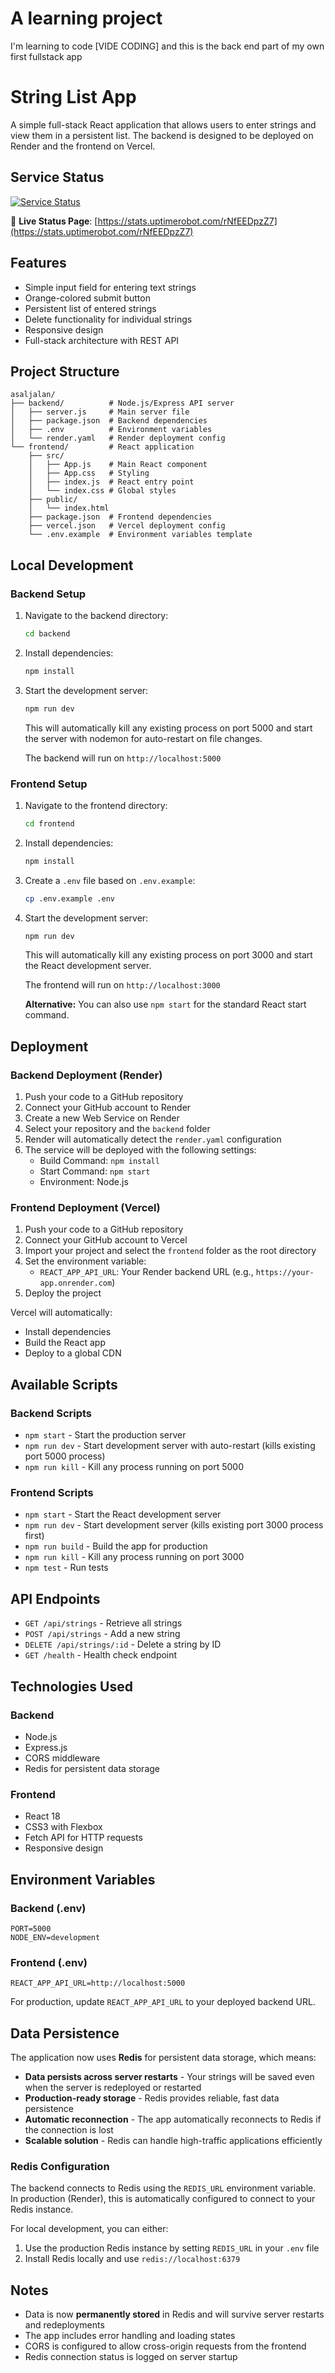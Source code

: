 # A learning project

I'm learning to code [VIDE CODING] and this is the back end part of my own first fullstack app 


# String List App

A simple full-stack React application that allows users to enter strings and view them in a persistent list. The backend is designed to be deployed on Render and the frontend on Vercel.

## Service Status

[![Service Status](https://img.shields.io/badge/Service-Online-brightgreen)](https://stats.uptimerobot.com/rNfEEDpzZ7)

🔗 **Live Status Page**: [https://stats.uptimerobot.com/rNfEEDpzZ7](https://stats.uptimerobot.com/rNfEEDpzZ7)

## Features

- Simple input field for entering text strings
- Orange-colored submit button
- Persistent list of entered strings
- Delete functionality for individual strings
- Responsive design
- Full-stack architecture with REST API

## Project Structure

```
asaljalan/
├── backend/          # Node.js/Express API server
│   ├── server.js     # Main server file
│   ├── package.json  # Backend dependencies
│   ├── .env          # Environment variables
│   └── render.yaml   # Render deployment config
└── frontend/         # React application
    ├── src/
    │   ├── App.js    # Main React component
    │   ├── App.css   # Styling
    │   ├── index.js  # React entry point
    │   └── index.css # Global styles
    ├── public/
    │   └── index.html
    ├── package.json  # Frontend dependencies
    ├── vercel.json   # Vercel deployment config
    └── .env.example  # Environment variables template
```

## Local Development

### Backend Setup

1. Navigate to the backend directory:
   ```bash
   cd backend
   ```

2. Install dependencies:
   ```bash
   npm install
   ```

3. Start the development server:
   ```bash
   npm run dev
   ```
   
   This will automatically kill any existing process on port 5000 and start the server with nodemon for auto-restart on file changes.

   The backend will run on `http://localhost:5000`

### Frontend Setup

1. Navigate to the frontend directory:
   ```bash
   cd frontend
   ```

2. Install dependencies:
   ```bash
   npm install
   ```

3. Create a `.env` file based on `.env.example`:
   ```bash
   cp .env.example .env
   ```

4. Start the development server:
   ```bash
   npm run dev
   ```
   
   This will automatically kill any existing process on port 3000 and start the React development server.

   The frontend will run on `http://localhost:3000`
   
   **Alternative:** You can also use `npm start` for the standard React start command.

## Deployment

### Backend Deployment (Render)

1. Push your code to a GitHub repository
2. Connect your GitHub account to Render
3. Create a new Web Service on Render
4. Select your repository and the `backend` folder
5. Render will automatically detect the `render.yaml` configuration
6. The service will be deployed with the following settings:
   - Build Command: `npm install`
   - Start Command: `npm start`
   - Environment: Node.js

### Frontend Deployment (Vercel)

1. Push your code to a GitHub repository
2. Connect your GitHub account to Vercel
3. Import your project and select the `frontend` folder as the root directory
4. Set the environment variable:
   - `REACT_APP_API_URL`: Your Render backend URL (e.g., `https://your-app.onrender.com`)
5. Deploy the project

Vercel will automatically:
- Install dependencies
- Build the React app
- Deploy to a global CDN

## Available Scripts

### Backend Scripts
- `npm start` - Start the production server
- `npm run dev` - Start development server with auto-restart (kills existing port 5000 process)
- `npm run kill` - Kill any process running on port 5000

### Frontend Scripts
- `npm start` - Start the React development server
- `npm run dev` - Start development server (kills existing port 3000 process first)
- `npm run build` - Build the app for production
- `npm run kill` - Kill any process running on port 3000
- `npm test` - Run tests

## API Endpoints

- `GET /api/strings` - Retrieve all strings
- `POST /api/strings` - Add a new string
- `DELETE /api/strings/:id` - Delete a string by ID
- `GET /health` - Health check endpoint

## Technologies Used

### Backend
- Node.js
- Express.js
- CORS middleware
- Redis for persistent data storage

### Frontend
- React 18
- CSS3 with Flexbox
- Fetch API for HTTP requests
- Responsive design

## Environment Variables

### Backend (.env)
```
PORT=5000
NODE_ENV=development
```

### Frontend (.env)
```
REACT_APP_API_URL=http://localhost:5000
```

For production, update `REACT_APP_API_URL` to your deployed backend URL.

## Data Persistence

The application now uses **Redis** for persistent data storage, which means:

- **Data persists across server restarts** - Your strings will be saved even when the server is redeployed or restarted
- **Production-ready storage** - Redis provides reliable, fast data persistence
- **Automatic reconnection** - The app automatically reconnects to Redis if the connection is lost
- **Scalable solution** - Redis can handle high-traffic applications efficiently

### Redis Configuration

The backend connects to Redis using the `REDIS_URL` environment variable. In production (Render), this is automatically configured to connect to your Redis instance.

For local development, you can either:
1. Use the production Redis instance by setting `REDIS_URL` in your `.env` file
2. Install Redis locally and use `redis://localhost:6379`

## Notes

- Data is now **permanently stored** in Redis and will survive server restarts and redeployments
- The app includes error handling and loading states
- CORS is configured to allow cross-origin requests from the frontend
- Redis connection status is logged on server startup
